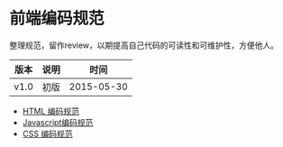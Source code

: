 # 前端编码规范
整理规范，留作review，以期提高自己代码的可读性和可维护性，方便他人。

版本  |  说明  |  时间
------|--------|--------
v1.0  |初版    |2015-05-30

* [HTML 编码规范](./html.md)
* [Javascript编码规范](./js.md)
* [CSS 编码规范](./css.md)
